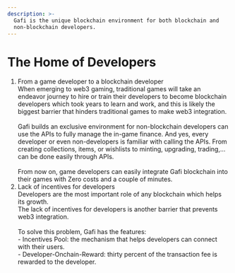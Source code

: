 ```yaml
---
description: >-
  Gafi is the unique blockchain environment for both blockchain and
  non-blockchain developers.
---
```


# The Home of Developers

1. From a game developer to a blockchain developer\
   When emerging to web3 gaming, traditional games will take an endeavor journey to hire or train their developers to become blockchain developers which took years to learn and work, and this is likely the biggest barrier that hinders traditional games to make web3 integration.\
   \
   Gafi builds an exclusive environment for non-blockchain developers can use the APIs to fully manage the in-game finance. And yes, every developer or even non-developers is familiar with calling the APIs. From creating collections, items, or wishlists to minting, upgrading, trading,... can be done easily through APIs.\
   \
   From now on, game developers can easily integrate Gafi blockchain into their games with Zero costs and a couple of minutes.
2. Lack of incentives for developers\
   Developers are the most important role of any blockchain which helps its growth.\
   The lack of incentives for developers is another barrier that prevents web3 integration.\
   \
   To solve this problem, Gafi has the features:\
   \- Incentives Pool: the mechanism that helps developers can connect with their users.\
   \- Developer-Onchain-Reward: thirty percent of the transaction fee is rewarded to the developer.

